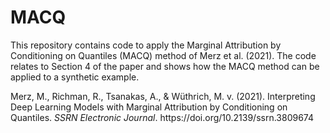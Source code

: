 # MACQ
This repository contains code to apply the Marginal Attribution by Conditioning on Quantiles (MACQ) method of Merz et al. (2021). The code relates to Section 4 of the paper and shows how the MACQ method can be applied to a synthetic example.  

<div class="csl-entry">Merz, M., Richman, R., Tsanakas, A., &#38; Wüthrich, M. v. (2021). Interpreting Deep Learning Models with Marginal Attribution by Conditioning on Quantiles. <i>SSRN Electronic Journal</i>. https://doi.org/10.2139/ssrn.3809674</div>
